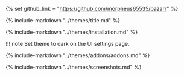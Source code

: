 {% set github_link = "https://github.com/morpheus65535/bazarr" %}

{% include-markdown "../themes/title.md" %}

{% include-markdown "../themes/installation.md" %}

!!! note
     Set theme to dark on the UI settings page.

{% include-markdown "../themes/addons/addons.md" %}

{% include-markdown "../themes/screenshots.md" %}